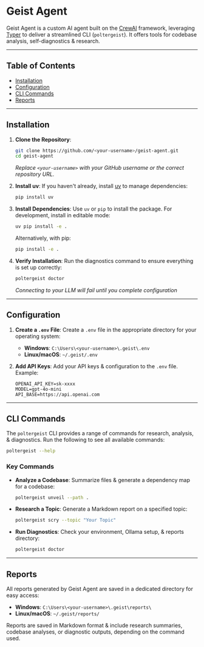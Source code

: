# Geist Agent

Geist Agent is a custom AI agent built on the [CrewAI](https://github.com/crewAI/crewAI) framework, leveraging [Typer](https://typer.tiangolo.com/) to deliver a streamlined CLI (`poltergeist`). It offers tools for codebase analysis, self-diagnostics & research.

---

## Table of Contents
- [Installation](#installation)
- [Configuration](#configuration)
- [CLI Commands](#cli-commands)
- [Reports](#reports)

---

## Installation

1. **Clone the Repository**:
   ```bash
   git clone https://github.com/<your-username>/geist-agent.git
   cd geist-agent
   ```
   *Replace `<your-username>` with your GitHub username or the correct repository URL.*

2. **Install uv**:
   If you haven't already, install [uv](https://github.com/astral-sh/uv) to manage dependencies:
   ```bash
   pip install uv
   ```

3. **Install Dependencies**:
   Use `uv` or `pip` to install the package. For development, install in editable mode:
   ```bash
   uv pip install -e .
   ```
   Alternatively, with pip:
   ```bash
   pip install -e .
   ```

4. **Verify Installation**:
   Run the diagnostics command to ensure everything is set up correctly:
   ```bash
   poltergeist doctor
   ```
   *Connecting to your LLM will fail until you complete configuration*

---

## Configuration

1. **Create a `.env` File**:
   Create a `.env` file in the appropriate directory for your operating system:
   - **Windows**: `C:\Users\<your-username>\.geist\.env`
   - **Linux/macOS**: `~/.geist/.env`

2. **Add API Keys**:
   Add your API keys & configuration to the `.env` file. Example:
   ```plaintext
   OPENAI_API_KEY=sk-xxxx
   MODEL=gpt-4o-mini
   API_BASE=https://api.openai.com
   ```

---

## CLI Commands

The `poltergeist` CLI provides a range of commands for research, analysis, & diagnostics. Run the following to see all available commands:
```bash
poltergeist --help
```

### Key Commands
- **Analyze a Codebase**:
  Summarize files & generate a dependency map for a codebase:
  ```bash
  poltergeist unveil --path .
  ```
  
- **Research a Topic**:
  Generate a Markdown report on a specified topic:
  ```bash
  poltergeist scry --topic "Your Topic"
  ```

- **Run Diagnostics**:
  Check your environment, Ollama setup, & reports directory:
  ```bash
  poltergeist doctor
  ```

---

## Reports

All reports generated by Geist Agent are saved in a dedicated directory for easy access:
- **Windows**: `C:\Users\<your-username>\.geist\reports\`
- **Linux/macOS**: `~/.geist/reports/`

Reports are saved in Markdown format & include research summaries, codebase analyses, or diagnostic outputs, depending on the command used.
